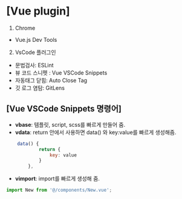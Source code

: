 # [Vue plugin]

1. Chrome
 - Vue.js Dev Tools

2. VsCode 플러그인
 - 문법검사: ESLint
 - 뷰 코드 스니펫 : Vue VSCode Snippets 
 - 자동태그 닫힘: Auto Close Tag
 - 깃 로그 염탐: GitLens


## [Vue VSCode Snippets 명령어] 

- **vbase**: 템플릿, script, scss를 빠르게 만들어 줌.
- **vdata**: return 안에서 사용하면 
data() 와 key:value를 빠르게 생성해줌.
```javascript
    data() {
            return {
                key: value
            }
        },
```
- **vimport**: import를 빠르게 생성해 줌.

```javascript
import New from '@/components/New.vue';
```
